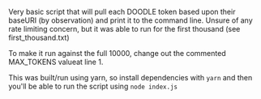 Very basic script that will pull each DOODLE token based upon their baseURI (by observation) and print it to the command line.
Unsure of any rate limiting concern, but it was able to run for the first thousand (see first_thousand.txt)

To make it run against the full 10000, change out the commented MAX_TOKENS valueat line 1.

This was built/run using yarn, so install dependencies with `yarn` and then you'll be able to run the script using `node index.js`
